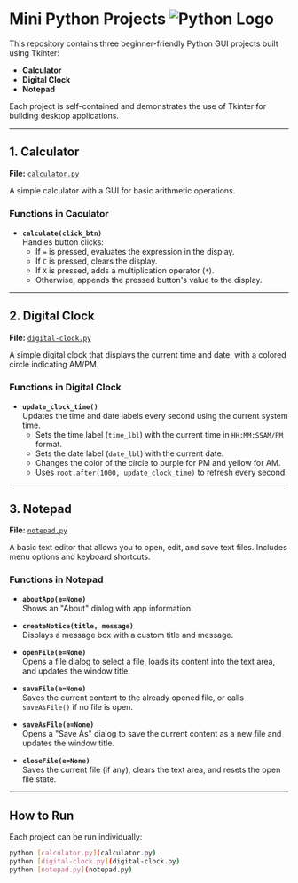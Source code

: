 # Mini Python Projects ![Python Logo](https://upload.wikimedia.org/wikipedia/commons/thumb/c/c3/Python-logo-notext.svg/1869px-Python-logo-notext.svg.png)

This repository contains three beginner-friendly Python GUI projects built using Tkinter:

- **Calculator**
- **Digital Clock**
- **Notepad**

Each project is self-contained and demonstrates the use of Tkinter for building desktop applications.

---

## 1. Calculator

**File:** [`calculator.py`](calculator.py)

A simple calculator with a GUI for basic arithmetic operations.

### Functions in Caculator

- **`calculate(click_btn)`**  
  Handles button clicks:
  - If `=` is pressed, evaluates the expression in the display.
  - If `C` is pressed, clears the display.
  - If `X` is pressed, adds a multiplication operator (`*`).
  - Otherwise, appends the pressed button's value to the display.

---

## 2. Digital Clock

**File:** [`digital-clock.py`](digital-clock.py)

A simple digital clock that displays the current time and date, with a colored circle indicating AM/PM.

### Functions in Digital Clock

- **`update_clock_time()`**  
  Updates the time and date labels every second using the current system time.  
  - Sets the time label (`time_lbl`) with the current time in `HH:MM:SSAM/PM` format.
  - Sets the date label (`date_lbl`) with the current date.
  - Changes the color of the circle to purple for PM and yellow for AM.
  - Uses `root.after(1000, update_clock_time)` to refresh every second.

---

## 3. Notepad

**File:** [`notepad.py`](notepad.py)

A basic text editor that allows you to open, edit, and save text files. Includes menu options and keyboard shortcuts.

### Functions in Notepad

- **`aboutApp(e=None)`**  
  Shows an "About" dialog with app information.

- **`createNotice(title, message)`**  
  Displays a message box with a custom title and message.

- **`openFile(e=None)`**  
  Opens a file dialog to select a file, loads its content into the text area, and updates the window title.

- **`saveFile(e=None)`**  
  Saves the current content to the already opened file, or calls `saveAsFile()` if no file is open.

- **`saveAsFile(e=None)`**  
  Opens a "Save As" dialog to save the current content as a new file and updates the window title.

- **`closeFile(e=None)`**  
  Saves the current file (if any), clears the text area, and resets the open file state.

---

## How to Run

Each project can be run individually:

```sh
python [calculator.py](calculator.py)
python [digital-clock.py](digital-clock.py)
python [notepad.py](notepad.py)
```
